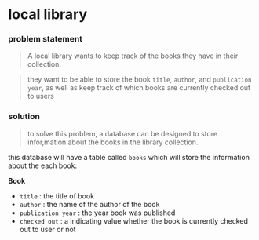 # local library

### problem statement
> A local library wants to keep track of the books they have in their collection.

> they want to be able to store the book `title`, `author`, and `publication year`, as well as keep track of which books are currently checked out to users

### solution 
> to solve this problem, a database can be designed to store infor,mation about the books in the library collection.

this database will have a table called `books` which will store the information about the each book:  

**Book** 
- `title`     : the title of book
- `author`    : the name of the author of the book 
- `publication year`    : the year  book was published
- `checked out` : a indicating value whether the book is currently checked out to user or not 


